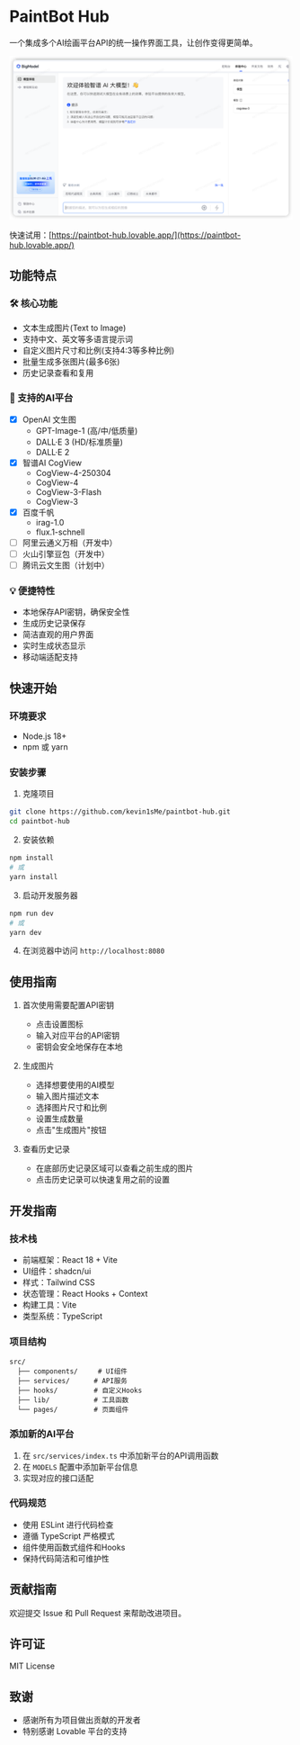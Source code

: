 
# PaintBot Hub

一个集成多个AI绘画平台API的统一操作界面工具，让创作变得更简单。

![PaintBot演示图](./public/lovable-uploads/82afc7ac-f8c4-4646-bd4a-d950aa7a20f8.png)

快速试用：[https://paintbot-hub.lovable.app/](https://paintbot-hub.lovable.app/)

## 功能特点

### 🛠 核心功能
- 文本生成图片(Text to Image)
- 支持中文、英文等多语言提示词
- 自定义图片尺寸和比例(支持4:3等多种比例)
- 批量生成多张图片(最多6张)
- 历史记录查看和复用

### 🎨 支持的AI平台
- [x] OpenAI 文生图
  - GPT-Image-1 (高/中/低质量)
  - DALL·E 3 (HD/标准质量)
  - DALL·E 2
- [x] 智谱AI CogView
  - CogView-4-250304
  - CogView-4
  - CogView-3-Flash
  - CogView-3
- [x] 百度千帆
  - irag-1.0
  - flux.1-schnell
- [ ] 阿里云通义万相（开发中）
- [ ] 火山引擎豆包（开发中）
- [ ] 腾讯云文生图（计划中）

### 💡 便捷特性
- 本地保存API密钥，确保安全性
- 生成历史记录保存
- 简洁直观的用户界面
- 实时生成状态显示
- 移动端适配支持

## 快速开始

### 环境要求
- Node.js 18+
- npm 或 yarn

### 安装步骤

1. 克隆项目
```bash
git clone https://github.com/kevin1sMe/paintbot-hub.git
cd paintbot-hub
```

2. 安装依赖
```bash
npm install
# 或
yarn install
```

3. 启动开发服务器
```bash
npm run dev
# 或
yarn dev
```

4. 在浏览器中访问 `http://localhost:8080`

## 使用指南

1. 首次使用需要配置API密钥
   - 点击设置图标
   - 输入对应平台的API密钥
   - 密钥会安全地保存在本地

2. 生成图片
   - 选择想要使用的AI模型
   - 输入图片描述文本
   - 选择图片尺寸和比例
   - 设置生成数量
   - 点击"生成图片"按钮

3. 查看历史记录
   - 在底部历史记录区域可以查看之前生成的图片
   - 点击历史记录可以快速复用之前的设置

## 开发指南

### 技术栈
- 前端框架：React 18 + Vite
- UI组件：shadcn/ui
- 样式：Tailwind CSS
- 状态管理：React Hooks + Context
- 构建工具：Vite
- 类型系统：TypeScript

### 项目结构
```
src/
  ├── components/     # UI组件
  ├── services/      # API服务
  ├── hooks/         # 自定义Hooks
  ├── lib/           # 工具函数
  └── pages/         # 页面组件
```

### 添加新的AI平台
1. 在 `src/services/index.ts` 中添加新平台的API调用函数
2. 在 `MODELS` 配置中添加新平台信息
3. 实现对应的接口适配

### 代码规范
- 使用 ESLint 进行代码检查
- 遵循 TypeScript 严格模式
- 组件使用函数式组件和Hooks
- 保持代码简洁和可维护性

## 贡献指南
欢迎提交 Issue 和 Pull Request 来帮助改进项目。

## 许可证
MIT License

## 致谢
- 感谢所有为项目做出贡献的开发者
- 特别感谢 Lovable 平台的支持
